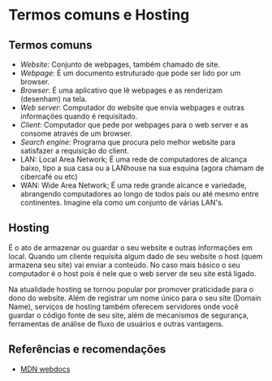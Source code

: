 # Termos comuns e Hosting

## Termos comuns

- _Website_: Conjunto de webpages, também chamado de site.
- _Webpage_: É um documento estruturado que pode ser lido por um browser.
- _Browser_: É uma aplicativo que lê webpages e as renderizam (desenham) na tela.
- _Web server_: Computador do website que envia webpages e outras informações quando é requisitado.
- _Client_: Computador que pede por webpages para o web server e as consome através de um browser.
- _Search engine_: Programa que procura pelo melhor website para satisfazer a requisição do client.
- LAN: Local Area Network; É uma rede de computadores de alcança baixo, tipo a sua casa ou a LANhouse na sua esquina (agora chamam de cibercafé ou etc)
- WAN: Wide Area Network; É uma rede grande alcance e variedade, abrangendo computadores ao longo de todos país ou até mesmo entre continentes. Imagine ela como um conjunto de várias LAN's.

## Hosting

É o ato de armazenar ou guardar o seu website e outras informações em local. Quando um cliente requisita algum dado de seu website o host (quem armazena seu site) vai enviar a conteúdo. No caso mais básico o seu computador é o host pois é nele que o web server de seu site está ligado.

Na atualidade hosting se tornou popular por promover praticidade para o dono do website. Além de registrar um nome único para o seu site (Domain Name), serviços de hosting também oferecem servidores onde você guardar o código fonte de seu site, além de mecanismos de segurança, ferramentas de análise de fluxo de usuários e outras vantagens.

## Referências e recomendações

- [MDN webdocs](https://developer.mozilla.org/en-US/docs/Learn/Common_questions/Web_mechanics/Pages_sites_servers_and_search_engines)
